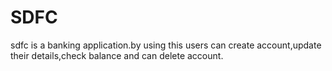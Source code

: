 # SDFC
sdfc is a banking application.by using this users can create account,update their details,check balance and can delete account.
